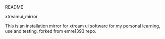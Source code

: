 README

xtreamui_mirror

This is an installation mirror for xtream ui software for my personal learning, use and testing, forked from emre1393 repo.
